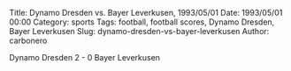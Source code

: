 Title: Dynamo Dresden vs. Bayer Leverkusen, 1993/05/01
Date: 1993/05/01 00:00
Category: sports
Tags: football, football scores, Dynamo Dresden, Bayer Leverkusen
Slug: dynamo-dresden-vs-bayer-leverkusen
Author: carbonero


Dynamo Dresden 2 - 0 Bayer Leverkusen

